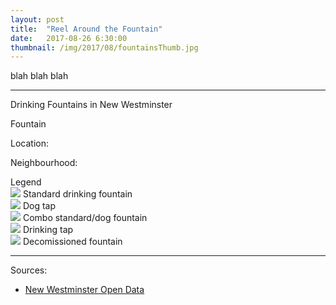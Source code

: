 ```yaml
---
layout: post
title:  "Reel Around the Fountain"
date:   2017-08-26 6:30:00
thumbnail: /img/2017/08/fountainsThumb.jpg
---
```


blah blah blah

* * *

<div class="chartTitle">Drinking Fountains in New Westminster</div>

<div id="infoBox" class="hidden">
    <p class="infoTitle"><span id="type"></span> Fountain</p>
    <p class="info"><span class="infoLabel">Location</span>: <span class="infoData"><span id="area"></span></span></p>
    <p class="info"><span class="infoLabel">Neighbourhood</span>: <span class="infoData"><span id="neighbourhood"></span></span></p>
    <img id="infoImg" />
</div>

<div id="legend">
    <div class="legTitle">Legend</div>
    <div class="legItem"><img src="{{ site.baseurl }}/img/2017/08/standard_fountain.png"> Standard drinking fountain</div>
    <div class="legItem"><img src="{{ site.baseurl }}/img/2017/08/dog_fountain.png"> Dog tap</div>
    <div class="legItem"><img src="{{ site.baseurl }}/img/2017/08/combo_fountain.png"> Combo standard/dog fountain</div>
    <div class="legItem"><img src="{{ site.baseurl }}/img/2017/08/tap_fountain.png"> Drinking tap</div>
    <div class="legItem"><img src="{{ site.baseurl }}/img/2017/08/decomissioned_fountain.png"> Decomissioned fountain</div>
</div>

<div id="map"></div>

* * *

Sources:

- [New Westminster Open Data](http://opendata.newwestcity.ca/datasets/drinking-fountains)

<link rel="stylesheet" href="https://unpkg.com/leaflet@1.2.0/dist/leaflet.css"
   integrity="sha512-M2wvCLH6DSRazYeZRIm1JnYyh22purTM+FDB5CsyxtQJYeKq83arPe5wgbNmcFXGqiSH2XR8dT/fJISVA1r/zQ=="
   crossorigin=""/>
<style>{% include 2017/08/fountains.css %}</style>

<script src="https://unpkg.com/leaflet@1.2.0/dist/leaflet.js"
   integrity="sha512-lInM/apFSqyy1o6s89K4iQUKg6ppXEgsVxT35HbzUupEVRh2Eu9Wdl4tHj7dZO0s1uvplcYGmt3498TtHq+log=="
   crossorigin=""></script>
<script src="//d3js.org/d3.v4.min.js"></script>
<script src="//d3js.org/d3-tile.v0.0.min.js"></script>
<script>{% include 2017/08/fountains.js %}</script>